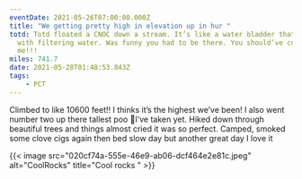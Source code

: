 ```yaml
---
eventDate: 2021-05-26T07:00:00.000Z
title: "We getting pretty high in elevation up in hur "
totd: Totd floated a CNOC down a stream. It’s like a water bladder that helps
  with filtering water. Was funny you had to be there. You should’ve come with
  me!!!
miles: 741.7
date: 2021-05-28T01:48:53.843Z
tags: 
    - PCT
---
```

Climbed to like 10600 feet!! I thinks it’s the highest we’ve been! I also went number two up there tallest poo 💩I’ve taken yet. Hiked down through beautiful trees and things almost cried it was so perfect. Camped, smoked some clove cigs again then bed slow day but another great day I love it



{{< image src="020cf74a-555e-46e9-ab06-dcf464e2e81c.jpeg" alt="CoolRocks" title="Cool rocks " >}}